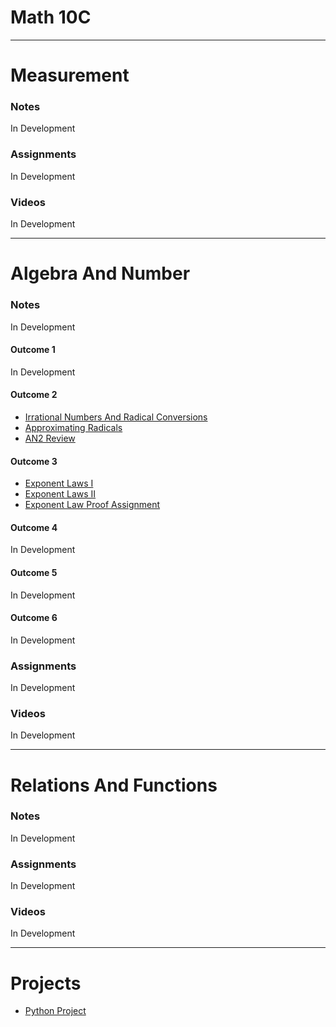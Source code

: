 # Math 10C 
---
# Measurement 
### Notes
In Development
### Assignments
In Development
### Videos
In Development

---
# Algebra And Number 
### Notes 
In Development
#### Outcome 1 
In Development

#### Outcome 2
* <a href="https://mrfanning.github.io/Math10/AN/AN2/AN2I.pdf"> Irrational Numbers And Radical Conversions </a>
* <a href="https://mrfanning.github.io/Math10/AN/AN2/AN2II.pdf"> Approximating Radicals </a>
* <a href="https://mrfanning.github.io/Math10/AN/AN2/AN2Review.pdf"> AN2 Review </a>

#### Outcome 3
* <a href="https://mrfanning.github.io/Math10/AN/AN3/AN3I.pdf"> Exponent Laws I </a>
* <a href="https://mrfanning.github.io/Math10/AN/AN3/AN3II.pdf"> Exponent Laws II </a>
* <a href="https://mrfanning.github.io/Math10/AN/AN3/AN3Proofs.pdf"> Exponent Law Proof Assignment </a>

#### Outcome 4
In Development
#### Outcome 5
In Development
#### Outcome 6
In Development
### Assignments
In Development
### Videos
In Development

---
# Relations And Functions

### Notes 
In Development

### Assignments
In Development

### Videos
In Development

---
# Projects
* <a href="https://mrfanning.github.io/MrFanning.github.io-PythonProject/"> Python Project </a> 

 
